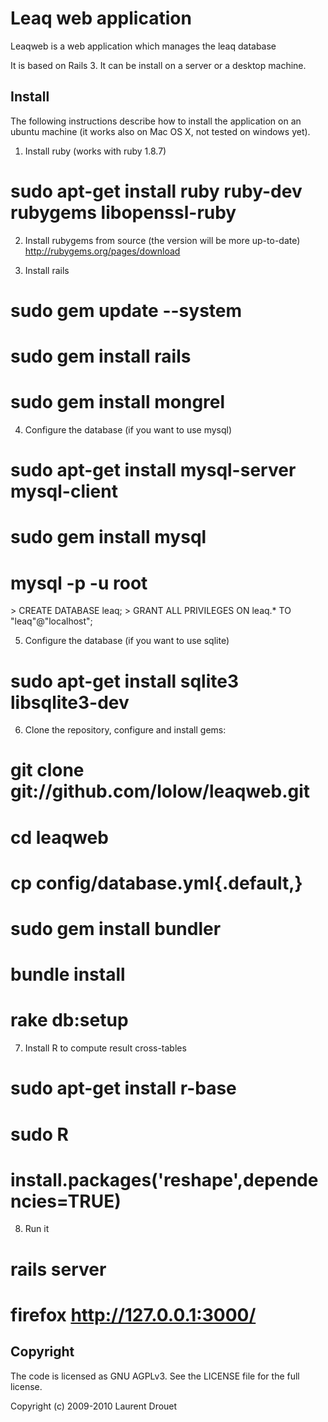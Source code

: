 Leaq web application
====================

Leaqweb is a web application which manages the leaq database

It is based on Rails 3. It can be install on a server or a desktop machine.

Install
-------

The following instructions describe how to install the application 
on an ubuntu machine (it works also on Mac OS X, not tested on windows yet).


1) Install ruby (works with ruby 1.8.7)

  # sudo apt-get install ruby ruby-dev rubygems libopenssl-ruby

2) Install rubygems from source (the version will be more up-to-date)
http://rubygems.org/pages/download

3) Install rails

  # sudo gem update --system
  # sudo gem install rails
  # sudo gem install mongrel

4) Configure the database (if you want to use mysql)

  # sudo apt-get install mysql-server mysql-client
  # sudo gem install mysql
  # mysql -p -u root
  <enter your root password for mysql>
  > CREATE DATABASE leaq;
  > GRANT ALL PRIVILEGES ON leaq.* TO "leaq"@"localhost";

5) Configure the database (if you want to use sqlite)

  # sudo apt-get install sqlite3 libsqlite3-dev

6) Clone the repository, configure and install gems:

  # git clone git://github.com/lolow/leaqweb.git
  # cd leaqweb
  # cp config/database.yml{.default,}
  # sudo gem install bundler
  # bundle install
  # rake db:setup

7) Install R to compute result cross-tables

  # sudo apt-get install r-base
  # sudo R
  # install.packages('reshape',dependencies=TRUE)
  
8) Run it
  
  # rails server
  # firefox http://127.0.0.1:3000/

Copyright
---------

The code is licensed as GNU AGPLv3. See the LICENSE file for the full license.

Copyright (c) 2009-2010 Laurent Drouet <ldrouet at gmail dot com>